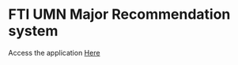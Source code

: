 # FTI UMN Major Recommendation system

Access the application [Here](http://ftirecommender-system.surge.sh/)
